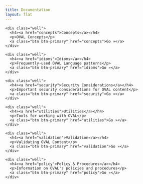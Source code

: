 ```yaml
---
title: Documentation
layout: flat
---
```


<div class="row">
  <div class="col-md-6">

    <div class="well">
      <h4><a href="concepts">Concepts</a></h4>
      <p>OVAL Concepts</p>
      <a class="btn btn-primary" href="concepts">Go »</a>
    </div>

    <div class="well">
      <h4><a href="idioms">Idioms</a></h4>
      <p>Frequently-used OVAL Language patterns</p>
      <a class="btn btn-primary" href="idioms">Go »</a>
    </div>

    <div class="well">
      <h4><a href="security">Security Considerations</a></h4>
      <p>Important security considerations for OVAL content</p>
      <a class="btn btn-primary" href="security">Go »</a>
    </div>

  </div>
  <div class="col-md-6">

    <div class="well">
      <h4><a href="utilities">Utilities</a></h4>
      <p>Tools for working with OVAL</p>
      <a class="btn btn-primary" href="utilities">Go »</a>
    </div>

    <div class="well">
      <h4><a href="validation">Validation</a></h4>
      <p>Validating OVAL Content</p>
      <a class="btn btn-primary" href="validation">Go »</a>
    </div>

    <div class="well">
      <h4><a href="policy">Policy & Procedures</a></h4>
      <p>Information on OVAL's policies and procedures</p>
      <a class="btn btn-primary" href="policy">Go »</a>
    </div>

  </div>
</div>
